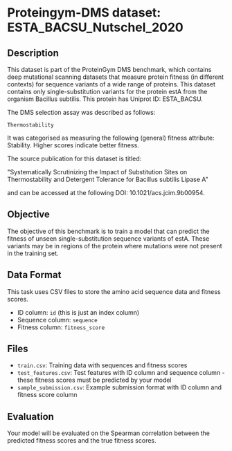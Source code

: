 
# Proteingym-DMS dataset: ESTA_BACSU_Nutschel_2020

## Description

This dataset is part of the ProteinGym DMS benchmark, which contains deep mutational scanning datasets that measure
protein fitness (in different contexts) for sequence variants of a wide range of proteins. This dataset contains
only single-substitution variants for the protein estA from the organism Bacillus subtilis. This protein has Uniprot ID: ESTA_BACSU. 

The DMS selection assay was described as follows: 

    Thermostability

It was categorised as measuring the following (general) fitness attribute: Stability. Higher scores indicate better fitness.

The source publication for this dataset is titled: 

"Systematically Scrutinizing the Impact of Substitution Sites on Thermostability and Detergent Tolerance for Bacillus subtilis Lipase A"

and can be accessed at the following DOI: 10.1021/acs.jcim.9b00954.

## Objective

The objective of this benchmark is to train a model that can predict the fitness of unseen single-substitution sequence variants of estA.
These variants may be in regions of the protein where mutations were not present in the training set.

## Data Format

This task uses CSV files to store the amino acid sequence data and fitness scores.
- ID column: `id` (this is just an index column)
- Sequence column: `sequence`
- Fitness column: `fitness_score`

## Files

- `train.csv`: Training data with sequences and fitness scores
- `test_features.csv`: Test features with ID column and sequence column - these fitness scores must be predicted by your model
- `sample_submission.csv`: Example submission format with ID column and fitness score column

## Evaluation

Your model will be evaluated on the Spearman correlation between the predicted fitness scores and the true fitness scores.
